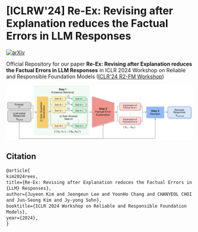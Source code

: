# [ICLRW'24] Re-Ex: Revising after Explanation reduces the Factual Errors in LLM Responses
[![arXiv](https://img.shields.io/badge/arXiv-2402.17097-b31b1b.svg?style=plastic)](https://arxiv.org/abs/2402.17097)

Official Repository for our paper  **Re-Ex: Revising after Explanation reduces the Factual Errors in LLM Responses** in ICLR 2024 Workshop on Reliable and Responsible Foundation Models ([ICLR'24 R2-FM Workshop](https://iclr-r2fm.github.io))

<img src="image/figure.jpg" alt="Alt Text"  width="1000"/>

## Citation
```
@article{
kim2024reex,
title={Re-Ex: Revising after Explanation reduces the Factual Errors in {LLM} Responses},
author={Juyeon Kim and Jeongeun Lee and YoonHo Chang and CHANYEOL CHOI and Jun-Seong Kim and Jy-yong Sohn},
booktitle={ICLR 2024 Workshop on Reliable and Responsible Foundation Models},
year={2024},
}
```
